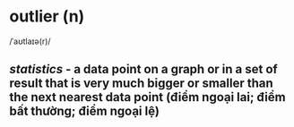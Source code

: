 # outlier (n)

/ˈaʊtlaɪə(r)/

## *statistics* - a data point on a graph or in a set of result that is very much bigger or smaller than the next nearest data point (điểm ngoại lai; điểm bất thường; điểm ngoại lệ)